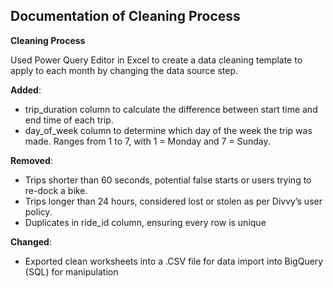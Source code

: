 ## Documentation of Cleaning Process

**Cleaning Process**

Used Power Query Editor in Excel to create a data cleaning template to apply to each month by changing the data source step. 

**Added**: 
- trip_duration column to calculate the difference between start time and end time of each trip.
- day_of_week column to determine which day of the week the trip was made. Ranges from 1 to 7, with 1 = Monday and 7 = Sunday.

**Removed**:
- Trips shorter than 60 seconds, potential false starts or users trying to re-dock a bike.
- Trips longer than 24 hours, considered lost or stolen as per Divvy’s user policy.
- Duplicates in ride_id column, ensuring every row is unique

**Changed**:
- Exported clean worksheets into a .CSV file for data import into BigQuery (SQL) for manipulation

